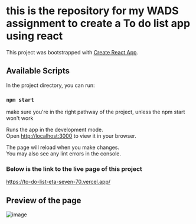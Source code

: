# this is the repository for my WADS assignment to create a To do list app using react

This project was bootstrapped with [Create React App](https://github.com/facebook/create-react-app).

## Available Scripts

In the project directory, you can run:

### `npm start`

make sure you're in the right pathway of the project, unless the npm start won't work

Runs the app in the development mode.\
Open [http://localhost:3000](http://localhost:3000) to view it in your browser.

The page will reload when you make changes.\
You may also see any lint errors in the console.

### Below is the link to the live page of this project

https://to-do-list-eta-seven-70.vercel.app/

## Preview of the page

![image](https://github.com/EMIRBEN001/TO-DO-LIST/assets/114371873/72260aec-99ff-4e5e-9d68-1bea0c806556)

